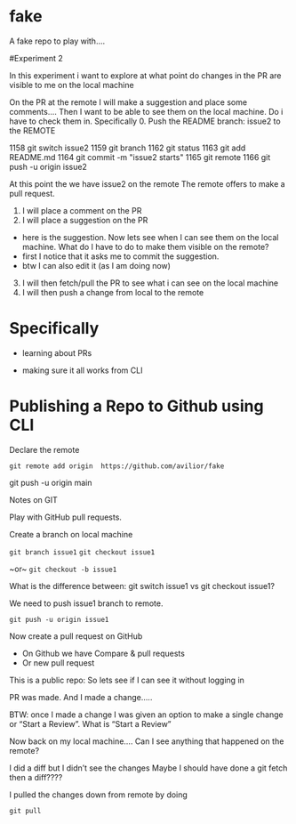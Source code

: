 # fake
 A fake repo to play with....
 
 #Experiment 2
 
 In this experiment i want to explore at what point do changes in the PR are visible to me on the local machine
 
 On the PR at the remote I will make a suggestion and place some comments....
 Then I want to be able to see them on the local machine.
 Do i have to check them in.  Specifically
 0. Push the README branch: issue2 to the REMOTE
 
 1158  git switch issue2
 1159  git branch
 1162  git status
 1163  git add README.md
 1164  git commit -m "issue2 starts"
 1165  git remote
 1166  git push -u origin issue2
 
 At this point the we have issue2 on the remote
 The remote offers to make a pull request.
 
 
 1. I will place a comment on the PR
 2. I will place a suggestion on the PR
 - here is the suggestion. Now lets see when I can see them on the local machine.  What do I have to do to make them visible on the remote?
 - first I notice that it asks me to commit the suggestion.
 - btw I can also edit it (as I am doing now)
 3. I will then fetch/pull the PR to see what i can see on the local machine
 4. I will then push a change from local to the remote
 
# Specifically

- learning about PRs

- making sure it all works from CLI

# Publishing a Repo to Github using CLI


Declare the remote

`git remote add origin  https://github.com/avilior/fake`

git push -u origin main

Notes on GIT


Play with GitHub pull requests.

Create a branch on local machine

`git branch issue1`
`git checkout issue1`

~or~
`git checkout -b issue1`

What is the difference between:
git switch issue1 vs git checkout issue1?


We need to push issue1 branch to remote.

`git push -u origin issue1`


Now create a pull request on GitHub

- On Github we have Compare & pull requests
- Or new pull request

This is a public repo:
So lets see if I can see it without logging in

PR was made. And I made a change…..

BTW: once I made a change I was given an option to make a single change or “Start a Review”. What is “Start a Review”

Now back on my local machine….
Can I see anything that happened on the remote?

I did a diff but I didn’t see the changes 
Maybe I should have done a git fetch then a diff????

I pulled the changes down from remote by doing

`git pull`


